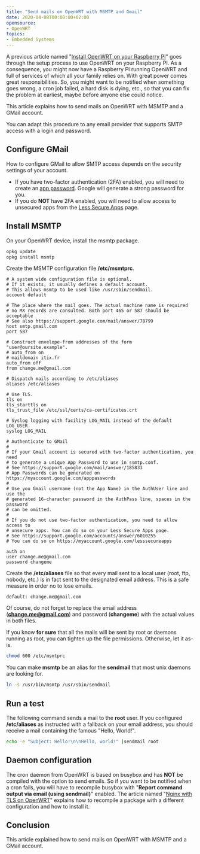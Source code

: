 ```yaml
---
title: "Send mails on OpenWRT with MSMTP and Gmail"
date: 2020-04-08T00:00:00+02:00
opensource:
- OpenWRT
topics:
- Embedded Systems
---
```


A previous article named "[Install OpenWRT on your Raspberry PI](../install-openwrt-raspberry-pi/)" goes through the setup process to use OpenWRT on your Raspberry PI.
As a consequence, you might now have a Raspberry PI running OpenWRT and full of services of which all your family relies on.
With great power comes great responsibilities.
So, you might want to be notified when something goes wrong, a cron job failed, a hard disk is dying, etc., so that you can fix the problem at earliest, maybe before anyone else could notice.

This article explains how to send mails on OpenWRT with MSMTP and a GMail account.

<!--more-->

You can adapt this procedure to any email provider that supports SMTP access with a login and password.

## Configure GMail

How to configure GMail to allow SMTP access depends on the security settings of your account.

* If you have two-factor authentication (2FA) enabled, you will need to create an [app password](https://myaccount.google.com/apppasswords). Google will generate a strong password for you.
* If you do **NOT** have 2FA enabled, you will need to allow access to unsecured apps from the [Less Secure Apps](https://myaccount.google.com/lesssecureapps) page.

## Install MSMTP

On your OpenWRT device, install the msmtp package.

```sh
opkg update
opkg install msmtp
```

Create the MSMTP configuration file **/etc/msmtprc**.

```
# A system wide configuration file is optional.
# If it exists, it usually defines a default account.
# This allows msmtp to be used like /usr/sbin/sendmail.
account default

# The place where the mail goes. The actual machine name is required
# no MX records are consulted. Both port 465 or 587 should be acceptable
# See also https://support.google.com/mail/answer/78799
host smtp.gmail.com
port 587

# Construct envelope-from addresses of the form "user@oursite.example".
# auto_from on
# maildomain itix.fr
auto_from off
from change.me@gmail.com

# Dispatch mails according to /etc/aliases
aliases /etc/aliases

# Use TLS.
tls on
tls_starttls on
tls_trust_file /etc/ssl/certs/ca-certificates.crt

# Syslog logging with facility LOG_MAIL instead of the default LOG_USER.
syslog LOG_MAIL

# Authenticate to GMail
#
# If your Gmail account is secured with two-factor authentication, you need
# to generate a unique App Password to use in ssmtp.conf.
# See https://support.google.com/mail/answer/185833
# App Passwords can be generated on https://myaccount.google.com/apppasswords
#
# Use you Gmail username (not the App Name) in the AuthUser line and use the
# generated 16-character password in the AuthPass line, spaces in the password
# can be omitted.
#
# If you do not use two-factor authentication, you need to allow access to
# unsecure apps. You can do so on your Less Secure Apps page.
# See https://support.google.com/accounts/answer/6010255
# You can do so on https://myaccount.google.com/lesssecureapps

auth on
user change.me@gmail.com
password changeme
```

Create the **/etc/aliases** file so that every mail sent to a local user (root, ftp, nobody, etc.) is in fact sent to the designated email address.
This is a safe measure in order no to lose emails.

```
default: change.me@gmail.com
```

Of course, do not forget to replace the email address (**change.me@gmail.com**) and password (**changeme**) with the actual values in both files.

If you know **for sure** that all the mails will be sent by root or daemons running as root, you can tighten up the file permissions. Otherwise, let it as-is.

```sh
chmod 600 /etc/msmtprc
```

You can make **msmtp** be an alias for the **sendmail** that most unix daemons are looking for.

```sh
ln -s /usr/bin/msmtp /usr/sbin/sendmail
```

## Run a test

The following command sends a mail to the **root** user.
If you configured **/etc/aliases** as instructed with a fallback on your email address, you should receive a mail containing the famous "Hello, World!".

```sh
echo -e "Subject: Hello!\n\nHello, world!" |sendmail root
```

## Daemon configuration

The cron daemon from OpenWRT is based on busybox and has **NOT** be compiled with the option to send emails.
So if you want to be notified when a cron fails, you will have to recompile busybox with "**Report command output via email (using sendmail)**" enabled.
The article named "[Nginx with TLS on OpenWRT](../nginx-with-tls-on-openwrt/)" explains how to recompile a package with a different configuration and how to install it.

## Conclusion

This article explained how to send mails on OpenWRT with MSMTP and a GMail account.
